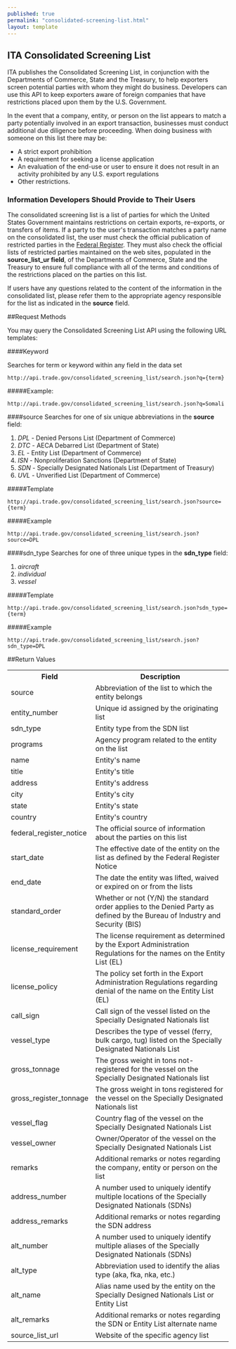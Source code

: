 ```yaml
---
published: true
permalink: "consolidated-screening-list.html"
layout: template
---
```


## ITA Consolidated Screening List

ITA publishes the Consolidated Screening List, in conjunction with the Departments of Commerce, State and the Treasury, to help exporters screen potential parties with whom they might do business. Developers can use this API to keep exporters aware of foreign companies that have restrictions placed upon them by the U.S. Government.

In the event that a company, entity, or person on the list appears to match a party potentially involved in an export transaction, businesses must conduct additional due diligence before proceeding. When doing business with someone on this list there may be:

- A strict export prohibition
- A requirement for seeking a license application
- An evaluation of the end-use or user to ensure it does not result in an activity prohibited by any U.S. export regulations
- Other restrictions.

### Information Developers Should Provide to Their Users

The consolidated screening list is a list of parties for which the United States Government maintains restrictions on certain exports, re-exports, or transfers of items. If a party to the user's transaction matches a party name on the consolidated list, the user must check the official publication of restricted parties in the [Federal Register](http://www.gpoaccess.gov/fr/). They must also check the official lists of restricted parties maintained on the web sites, populated in the **source_list_ur field**, of the Departments of Commerce, State and the Treasury to ensure full compliance with all of the terms and conditions of the restrictions placed on the parties on this list.

If users have any questions related to the content of the information in the consolidated list, please refer them to the appropriate agency responsible for the list as indicated in the **source** field. 

##Request Methods

You may query the Consolidated Screening List API using the following URL templates:

####Keyword

Searches for term or keyword within any field in the data set

    http://api.trade.gov/consolidated_screening_list/search.json?q={term}

#####Example:

    http://api.trade.gov/consolidated_screening_list/search.json?q=Somali

####source
Searches for one of six unique abbreviations in the **source** field:

1. _DPL_ - Denied Persons List (Department of Commerce)
2. _DTC_ - AECA Debarred List  (Department of State)
3. _EL_	- Entity List (Department of Commerce)
4. _ISN_ - Nonproliferation Sanctions (Department of State)
5. _SDN_ - Specially Designated Nationals List (Department of Treasury)
6. _UVL_ - Unverified List (Department of Commerce)

#####Template

    http://api.trade.gov/consolidated_screening_list/search.json?source={term}
        
#####Example

    http://api.trade.gov/consolidated_screening_list/search.json?source=DPL
    
####sdn_type
Searches for one of three unique types in the **sdn_type** field:

1. _aircraft_
2. _individual_
3. _vessel_


#####Template

    http://api.trade.gov/consolidated_screening_list/search.json?sdn_type={term}
        
#####Example

    http://api.trade.gov/consolidated_screening_list/search.json?sdn_type=DPL



##Return Values
<table border="0">
<tr>
<th>Field</th>
<th>Description</th>
</tr>

<tr>
<td>source</td>
<td>Abbreviation of the list to which the entity belongs</td>
</tr>

<tr>
<td>entity_number</td>
<td>Unique id assigned by the originating list</td>
</tr>

<tr>
<td>sdn_type</td>
<td>Entity type from the SDN list</td>
</tr>

<tr>
<td>programs</td>
<td>Agency program related to the entity on the list</td>
</tr>

<tr>
<td>name</td>
<td>Entity's name</td>
</tr>

<tr>
<td>title</td>
<td>Entity's title</td>
</tr>

<tr>
<td>address</td>
<td>Entity's address</td>
</tr>

<tr>
<td>city</td>
<td>Entity's city</td>
</tr>

<tr>
<td>state</td>
<td>Entity's state</td>
</tr>

<tr>
<td>country</td>
<td>Entity's country</td>
</tr>

<tr>
<td>federal_register_notice</td>
<td>The official source of information about the parties on this list</td>
</tr>

<tr>
<td>start_date</td>
<td>The effective date of the entity on the list as defined by the Federal Register Notice</td>
</tr>

<tr>
<td>end_date</td>
<td>The date the entity was lifted, waived or expired on or from the lists</td>
</tr>

<tr>
<td>standard_order</td>
<td>Whether or not (Y/N) the standard order applies to the Denied Party as defined by the Bureau of Industry and Security (BIS)</td>
</tr>

<tr>
<td>license_requirement</td>
<td>The license requirement as determined by the Export Administration Regulations for the names on the Entity List (EL)</td>
</tr>

<tr>
<td>license_policy</td>
<td>The policy set forth in the Export Administration Regulations regarding denial of the name on the Entity 
List (EL)</td>
</tr>

<tr>
<td>call_sign</td>
<td>Call sign of the vessel listed on the Specially Designated Nationals list</td>
</tr>

<tr>
<td>vessel_type</td>
<td>Describes the type of vessel (ferry, bulk cargo, tug) listed on the Specially Designated Nationals List </td>
</tr>

<tr>
<td>gross_tonnage</td>
<td>The gross weight in tons not-registered for the vessel on the Specially Designated Nationals list</td>
</tr>

<tr>
<td>gross_register_tonnage</td>
<td>The gross weight in tons registered for the vessel on the Specially Designated Nationals list </td>
</tr>

<tr>
<td>vessel_flag</td>
<td>Country flag of the vessel on the Specially Designated Nationals List</td>
</tr>

<tr>
<td>vessel_owner</td>
<td>Owner/Operator of the vessel on the Specially Designated Nationals List </td>
</tr>

<tr>
<td>remarks</td>
<td>Additional remarks or notes regarding the company, entity or person on the list</td>
</tr>

<tr>
<td>address_number</td>
<td>A number used to uniquely identify multiple locations of the Specially Designated Nationals (SDNs)</td>
</tr>

<tr>
<td>address_remarks</td>
<td>Additional remarks or notes regarding the SDN address</td>
</tr>

<tr>
<td>alt_number</td>
<td>A number used to uniquely identify multiple aliases of the Specially Designated Nationals (SDNs)</td>
</tr>

<tr>
<td>alt_type</td>
<td>Abbreviation used to identify the alias type (aka, fka, nka, etc.) </td>
</tr>

<tr>
<td>alt_name</td>
<td>Alias name used by the entity on the Specially Designed Nationals List or Entity List</td>
</tr>

<tr>
<td>alt_remarks</td>
<td>Additional remarks or notes regarding the SDN or Entity List alternate name</td>
</tr>

<tr>
<td>source_list_url</td>
<td>Website of the specific agency list</td>
</tr>

</table>